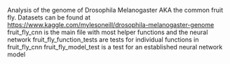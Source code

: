 Analysis of the genome of Drosophila Melanogaster AKA the common fruit fly.
Datasets can be found at https://www.kaggle.com/mylesoneill/drosophila-melanogaster-genome
fruit_fly_cnn is the main file with most helper functions and the neural network
fruit_fly_function_tests are tests for individual functions in fruit_fly_cnn
fruit_fly_model_test is a test for an established neural network model
